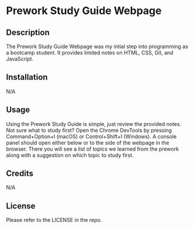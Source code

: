# Prework Study Guide Webpage

## Description

The Prework Study Guide Webpage was my intial step into programming as a bootcamp student. It provides limited notes on HTML, CSS, Git, and JavaScript.


## Installation

N/A

## Usage

Using the Prework Study Guide is simple, just review the provided notes. Not sure what to study first? Open the Chrome DevTools by pressing Command+Option+I (macOS) or Control+Shift+I (Windows). A console panel should open either below or to the side of the webpage in the browser. There you will see a list of topics we learned from the prework along with a suggestion on which topic to study first.

## Credits

N/A

## License

Please refer to the LICENSE in the repo.